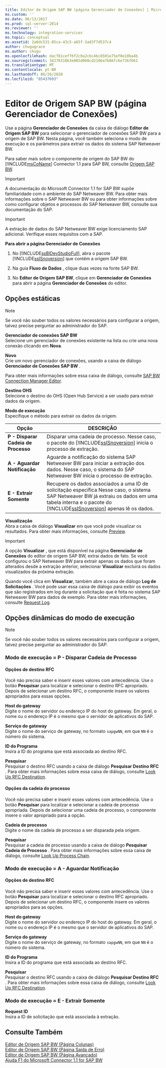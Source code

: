 ```yaml
---
title: Editor de Origem SAP BW (página Gerenciador de Conexões) | Microsoft Docs
ms.custom: ''
ms.date: 06/13/2017
ms.prod: sql-server-2014
ms.reviewer: ''
ms.technology: integration-services
ms.topic: conceptual
ms.assetid: 2a6dc531-85ca-43c5-a65f-3ad3f7d537c4
author: chugugrace
ms.author: chugu
ms.openlocfilehash: dacf81cef76f2c0a2cbc4bc8501e75ef0e10ba4b
ms.sourcegitcommit: 34278310b3e005d008cd2106a7b86fc6e736f661
ms.translationtype: MT
ms.contentlocale: pt-BR
ms.lasthandoff: 06/26/2020
ms.locfileid: "85437693"
---
```

# <a name="sap-bw-source-editor-connection-manager-page"></a>Editor de Origem SAP BW (página Gerenciador de Conexões)
  Use a página **Gerenciador de Conexões** da caixa de diálogo **Editor de Origem SAP BW** para selecionar o gerenciador de conexões SAP BW para a origem de SAP BW. Nesta página, você também seleciona o modo de execução e os parâmetros para extrair os dados do sistema SAP Netweaver BW.  
  
 Para saber mais sobre o componente de origem do SAP BW do [!INCLUDE[msCoName](../../includes/msconame-md.md)] Connector 1.1 para SAP BW, consulte [Origem SAP BW](sap-bw-source.md).  
  
> [!IMPORTANT]  
>  A documentação do Microsoft Connector 1.1 for SAP BW supõe familiaridade com o ambiente do SAP Netweaver BW. Para obter mais informações sobre o SAP Netweaver BW ou para obter informações sobre como configurar objetos e processos do SAP Netweaver BW, consulte sua documentação do SAP.  
  
> [!IMPORTANT]  
>  A extração de dados do SAP Netweaver BW exige licenciamento SAP adicional. Verifique esses requisitos com a SAP.  
  
 **Para abrir a página Gerenciador de Conexões**  
  
1.  No [!INCLUDE[ssBIDevStudioFull](../../includes/ssbidevstudiofull-md.md)], abra o pacote [!INCLUDE[ssISnoversion](../../includes/ssisnoversion-md.md)] que contém a origem SAP BW.  
  
2.  Na guia **Fluxo de Dados** , clique duas vezes na fonte SAP BW.  
  
3.  No **Editor de Origem SAP BW**, clique em **Gerenciador de Conexões** para abrir a página **Gerenciador de Conexões** do editor.  
  
## <a name="static-options"></a>Opções estáticas  
  
> [!NOTE]  
>  Se você não souber todos os valores necessários para configurar a origem, talvez precise perguntar ao administrador do SAP.  
  
 **Gerenciador de conexões SAP BW**  
 Selecione um gerenciador de conexões existente na lista ou crie uma nova conexão clicando em **Nova**.  
  
 **Novo**  
 Crie um novo gerenciador de conexões, usando a caixa de diálogo **Gerenciador de Conexões SAP BW** .  
  
 Para obter mais informações sobre essa caixa de diálogo, consulte [SAP BW Connection Manager Editor](../sap-bw-connection-manager-editor.md).  
  
 **Destino OHS**  
 Selecione o destino do OHS (Open Hub Service) a ser usado para extrair dados da origem.  
  
 **Modo de execução**  
 Especifique o método para extrair os dados da origem.  
  
|Opção|DESCRIÇÃO|  
|------------|-----------------|  
|**P - Disparar Cadeia de Processo**|Disparar uma cadeia de processo. Nesse caso, o pacote do [!INCLUDE[ssISnoversion](../../includes/ssisnoversion-md.md)] inicia o processo de extração.|  
|**A - Aguardar Notificação**|Aguarde a notificação do sistema SAP Netweaver BW para iniciar a extração dos dados. Nesse caso, o sistema do SAP Netweaver BW inicia o processo de extração.|  
|**E - Extrair Somente**|Recupere os dados associados a uma ID de solicitação específica Nesse caso, o sistema SAP Netweaver BW já extraiu os dados em uma tabela interna e o pacote do [!INCLUDE[ssISnoversion](../../includes/ssisnoversion-md.md)] apenas lê os dados.|  
  
 **Visualização**  
 Abra a caixa de diálogo **Visualizar** em que você pode visualizar os resultados. Para obter mais informações, consulte [Preview](preview.md).  
  
> [!IMPORTANT]  
>  A opção **Visualizar** , que está disponível na página **Gerenciador de Conexões** do editor de origem SAP BW, extrai dados de fato. Se você configurou o SAP Netweaver BW para extrair apenas os dados que foram alterados desde a extração anterior, selecionar **Visualizar** excluirá os dados visualizados da próxima extração.  
  
 Quando você clica em **Visualizar**, também abre a caixa de diálogo **Log de Solicitações** . Você pode usar essa caixa de diálogo para exibir os eventos que são registrados em log durante a solicitação que é feita no sistema SAP Netweaver BW para dados de exemplo. Para obter mais informações, consulte [Request Log](request-log.md).  
  
## <a name="execution-mode-dynamic-options"></a>Opções dinâmicas do modo de execução  
  
> [!NOTE]  
>  Se você não souber todos os valores necessários para configurar a origem, talvez precise perguntar ao administrador do SAP.  
  
### <a name="execution-mode--p---trigger-process-chain"></a>Modo de execução = P - Disparar Cadeia de Processo  
  
#### <a name="rfc-destination-options"></a>Opções de destino RFC  
 Você não precisa saber e inserir esses valores com antecedência. Use o botão **Pesquisar** para localizar e selecionar o destino RFC apropriado. Depois de selecionar um destino RFC, o componente insere os valores apropriados para essas opções.  
  
 **Host do gateway**  
 Digite o nome do servidor ou endereço IP do host do gateway. Em geral, o nome ou o endereço IP é o mesmo que o servidor de aplicativos do SAP.  
  
 **Serviço do gateway**  
 Digite o nome do serviço de gateway, no formato `sapgwNN`, em que `NN` é o número do sistema.  
  
 **ID do Programa**  
 Insira a ID do programa que está associada ao destino RFC.  
  
 **Pesquisar**  
 Pesquisar o destino RFC usando a caixa de diálogo **Pesquisar Destino RFC** . Para obter mais informações sobre essa caixa de diálogo, consulte [Look Up RFC Destination](look-up-rfc-destination.md).  
  
#### <a name="process-chain-options"></a>Opções da cadeia do processo  
 Você não precisa saber e inserir esses valores com antecedência. Use o botão **Pesquisar** para localizar e selecionar a cadeia de processo apropriada. Depois de selecionar uma cadeia de processo, o componente insere o valor apropriado para a opção.  
  
 **Cadeia de processo**  
 Digite o nome da cadeia de processo a ser disparada pela origem.  
  
 **Pesquisar**  
 Pesquisar a cadeia de processo usando a caixa de diálogo **Pesquisar Cadeia de Processo** . Para obter mais informações sobre essa caixa de diálogo, consulte [Look Up Process Chain](look-up-process-chain.md).  
  
### <a name="execution-mode--w---wait-for-notify"></a>Modo de execução = A - Aguardar Notificação  
  
#### <a name="rfc-destination-options"></a>Opções de destino RFC  
 Você não precisa saber e inserir esses valores com antecedência. Use o botão **Pesquisar** para localizar e selecionar o destino RFC apropriado. Depois de selecionar um destino RFC, o componente insere os valores apropriados para as opções.  
  
 **Host do gateway**  
 Digite o nome do servidor ou endereço IP do host do gateway. Em geral, o nome ou o endereço IP é o mesmo que o servidor de aplicativos do SAP.  
  
 **Serviço do gateway**  
 Digite o nome do serviço de gateway, no formato `sapgwNN`, em que `NN` é o número do sistema.  
  
 **ID do Programa**  
 Insira a ID do programa que está associada ao destino RFC.  
  
 **Pesquisar**  
 Pesquisar o destino RFC usando a caixa de diálogo **Pesquisar Destino RFC** . Para obter mais informações sobre essa caixa de diálogo, consulte [Look Up RFC Destination](look-up-rfc-destination.md).  
  
### <a name="execution-mode--e---extract-only"></a>Modo de execução = E - Extrair Somente  
 **Request ID**  
 Insira a ID de solicitação que está associada à extração.  
  
## <a name="see-also"></a>Consulte Também  
 [Editor de Origem SAP BW &#40;Página Colunas&#41;](sap-bw-source-editor-columns-page.md)   
 [Editor de Origem SAP BW &#40;Página Saída de Erro&#41;](sap-bw-source-editor-error-output-page.md)   
 [Editor de Origem SAP BW &#40;Página Avançado&#41;](sap-bw-source-editor-advanced-page.md)   
 [Ajuda F1 do Microsoft Connector 1.1 for SAP BW](../microsoft-connector-for-sap-bw-f1-help.md)  
  
  
